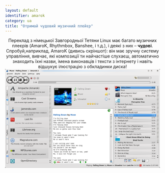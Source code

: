 ```yaml
---
layout: default
identifier: amarok
category: ua
title: "Отримай чудовий музичний плейєр"
---
```

<p align="center">Переклад з німецької Завгородньої Тетяни
Linux має багато музичних плеєрів  (AmaroK, Rhythmbox, Banshee, і т.д.), і деякі з них – <b>чудові</b>. Спробуй,наприклад, AmaroK (дивись скріншот): він має зручну систему управління, вивчає, які композиції ти найчастіше слухаєш, автоматично знаходить їхні назви, імена виконавців і тексти з інтернету і навіть відшукує ілюстрацію з обкладинки диска!

<img src="/img/amarok.png" />





